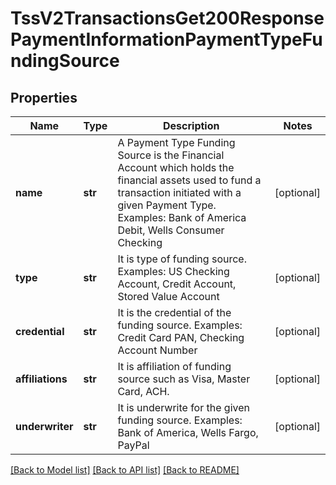 # TssV2TransactionsGet200ResponsePaymentInformationPaymentTypeFundingSource

## Properties
Name | Type | Description | Notes
------------ | ------------- | ------------- | -------------
**name** | **str** | A Payment Type Funding Source is the Financial Account which holds the financial assets used to fund a transaction initiated with a given Payment Type. Examples: Bank of America Debit, Wells Consumer Checking  | [optional] 
**type** | **str** | It is type of funding source. Examples: US Checking Account, Credit Account, Stored Value Account  | [optional] 
**credential** | **str** | It is the credential of the funding source. Examples: Credit Card PAN, Checking Account Number  | [optional] 
**affiliations** | **str** | It is affiliation of funding source such as Visa, Master Card, ACH.  | [optional] 
**underwriter** | **str** | It is underwrite for the given funding source. Examples: Bank of America, Wells Fargo, PayPal  | [optional] 

[[Back to Model list]](../README.md#documentation-for-models) [[Back to API list]](../README.md#documentation-for-api-endpoints) [[Back to README]](../README.md)


